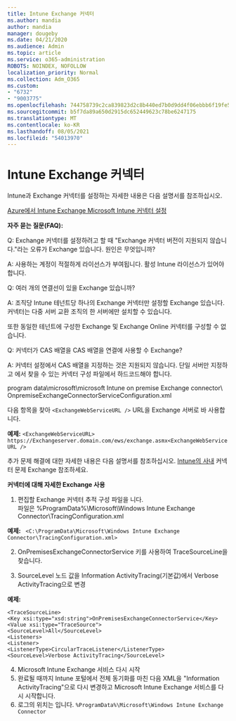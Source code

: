 ```yaml
---
title: Intune Exchange 커넥터
ms.author: mandia
author: mandia
manager: dougeby
ms.date: 04/21/2020
ms.audience: Admin
ms.topic: article
ms.service: o365-administration
ROBOTS: NOINDEX, NOFOLLOW
localization_priority: Normal
ms.collection: Adm_O365
ms.custom:
- "6732"
- "9003775"
ms.openlocfilehash: 744758739c2ca839823d2c8b440ed7b0d9dd4f06ebbb6f19fe52041a6710c4b4
ms.sourcegitcommit: b5f7da89a650d2915dc652449623c78be6247175
ms.translationtype: MT
ms.contentlocale: ko-KR
ms.lasthandoff: 08/05/2021
ms.locfileid: "54013970"
---
```

# <a name="intune-exchange-on-premise-connector"></a>Intune Exchange 커넥터

Intune과 Exchange 커넥터를 설정하는 자세한 내용은 다음 설명서를 참조하십시오.

[Azure에서 Intune Exchange Microsoft Intune 커넥터 설정](https://docs.microsoft.com/intune/exchange-connector-install)

**자주 묻는 질문(FAQ):**

Q: Exchange 커넥터를 설정하려고 할 때 "Exchange 커넥터 버전이 지원되지 않습니다."라는 오류가 Exchange 있습니다. 원인은 무엇입니까?

A: 사용하는 계정이 적절하게 라이선스가 부여됩니다. 활성 Intune 라이선스가 있어야 합니다.

Q: 여러 개의 연결선이 있을 Exchange 있습니까?

A: 조직당 Intune 테넌트당 하나의 Exchange 커넥터만 설정할 Exchange 있습니다. 커넥터는 다중 서버 교환 조직의 한 서버에만 설치할 수 있습니다.

또한 동일한 테넌트에 구성한 Exchange 및 Exchange Online 커넥터를 구성할 수 없습니다.

Q: 커넥터가 CAS 배열을 CAS 배열을 연결에 사용할 수 Exchange?

A: 커넥터 설정에서 CAS 배열을 지정하는 것은 지원되지 않습니다. 단일 서버만 지정하고 에서 찾을 수 있는 커넥터 구성 파일에서 하드코드해야 합니다.

program data\microsoft\microsoft Intune on premise Exchange connector\ OnpremiseExchangeConnectorServiceConfiguration.xml

다음 항목을 찾아 ```<ExchangeWebServiceURL />``` URL을 Exchange 서버로 바 사용합니다.

**예제:**
```<ExchangeWebServiceURL> https://Exchangeserver.domain.com/ews/exchange.asmx<ExchangeWebServiceURL />```

추가 문제 해결에 대한 자세한 내용은 다음 설명서를 참조하십시오. [Intune의 사내](https://support.microsoft.com/help/4471887/troubleshooting-exchange-connector-in-microsoft-intune) 커넥터 문제 Exchange 참조하세요.

**커넥터에 대해 자세한 Exchange 사용**

1. 편집할 Exchange 커넥터 추적 구성 파일을 니다.  
파일은 %ProgramData%\Microsoft\Windows Intune Exchange Connector\TracingConfiguration.xml  

**예제:**
``` <C:\ProgramData\Microsoft\Windows Intune Exchange Connector\TracingConfiguration.xml>```
  
2. OnPremisesExchangeConnectorService 키를 사용하여 TraceSourceLine을 찾습니다.  
  
3. SourceLevel 노드 값을 Information ActivityTracing(기본값)에서 Verbose ActivityTracing으로 변경  

**예제:**
```
<TraceSourceLine>  
<Key xsi:type="xsd:string">OnPremisesExchangeConnectorService</Key>  
<Value xsi:type="TraceSource">  
<SourceLevel>All</SourceLevel>  
<Listeners>  
<Listener>  
<ListenerType>CircularTraceListener</ListenerType>
<SourceLevel>Verbose ActivityTracing</SourceLevel>
```
4. Microsoft Intune Exchange 서비스 다시 시작  
5. 완료될 때까지 Intune 포털에서 전체 동기화를 마친 다음 XML을 "Information ActivityTracing"으로 다시 변경하고 Microsoft Intune Exchange 서비스를 다시 시작합니다.  
6. 로그의 위치는 입니다. `%ProgramData%\Microsoft\Windows Intune Exchange Connector`